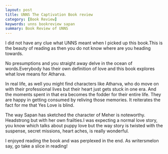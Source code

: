 ```yaml
---
layout: post
title: UNNS The Captivation Book review
category: [Book Review]
keywords: unns bookreview sapan
summary: Book Review of UNNS
---
```


I did not have any clue what UNNS meant when I picked up this book.This is the beauty of reading as then you do not know where are you heading towards.

No presumptions and you straight away delve in the ocean of words.Everybody has their own definition of love and this book explores what love means for Atharva.

In real life, as well you might find characters like Atharva, who do move on with their professional lives but their heart just gets stuck in one era. And the moments spent in that era becomes the fodder for their entire life. They are happy in getting consumed by reliving those memories. It reiterates the fact for me that Yes Love is blind.

The way Sapan has sketched the character of Meher is noteworthy. Headstrong but with her own frailties.I was expecting a normal love story, you know which talks about puppy love but the way story is twisted with the suspense, secret missions, heart aches, is really wonderful.

I enjoyed reading the book and was perplexed in the end. As writersmelon say, go take a slice in reading!
 


